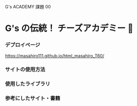 G's ACADEMY 課題 00

# G's の伝統！ チーズアカデミー 🎉

### デプロイページ

https://masahiro111.github.io/html_masahiro_T60/

### サイトの使用方法

### 使用したライブラリ

### 参考にしたサイト・書籍
